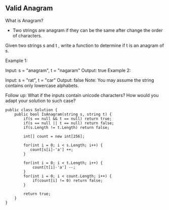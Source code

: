 ## Valid Anagram

What is Anagram?
- Two strings are anagram if they can be the same after change the order of characters.

Given two strings s and t , write a function to determine if t is an anagram of s.

Example 1:

Input: s = "anagram", t = "nagaram"
Output: true
Example 2:

Input: s = "rat", t = "car"
Output: false
Note:
You may assume the string contains only lowercase alphabets.

Follow up:
What if the inputs contain unicode characters? How would you adapt your solution to such case?

```
public class Solution {
    public bool IsAnagram(string s, string t) {
        if(s == null && t == null) return true;
        if(s == null || t == null) return false;
        if(s.Length != t.Length) return false;
        
        int[] count = new int[256];
        
        for(int i = 0; i < s.Length; i++) {
           count[s[i]-'a'] ++;             
        }
        
        for(int i = 0; i < t.Length; i++) {
            count[t[i]-'a'] --;
        }
        for(int i = 0; i < count.Length; i++) {
            if(count[i] != 0) return false;
        }
        
        return true;
    }
}
```
